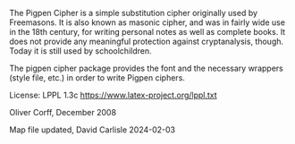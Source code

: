 The Pigpen Cipher is a simple substitution cipher originally used by Freemasons.
It is also known as masonic cipher, and was in fairly wide use in the 18th
century, for writing personal notes as well as complete books. It does not
provide any meaningful protection against cryptanalysis, though. Today
it is still used by schoolchildren.

The pigpen cipher package provides the font and the necessary wrappers
(style file, etc.) in order to write Pigpen ciphers.

License: LPPL 1.3c https://www.latex-project.org/lppl.txt

Oliver Corff, December 2008

Map file updated, David Carlisle 2024-02-03



